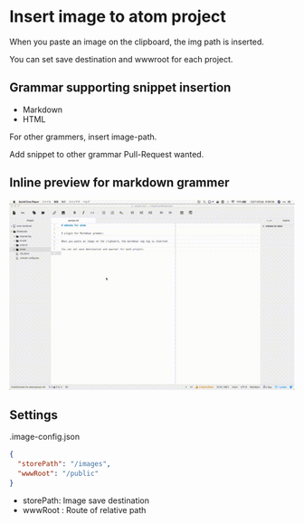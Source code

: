 # Insert image to atom project

When you paste an image on the clipboard, the img path is inserted.

You can set save destination and wwwroot for each project.

## Grammar supporting snippet insertion
- Markdown
- HTML

For other grammers, insert image-path.

Add snippet to other grammar Pull-Request wanted.

## Inline preview for markdown grammer

![](/assets/readme.gif)

## Settings

.image-config.json

```json
{
  "storePath": "/images",
  "wwwRoot": "/public"
}
```

- storePath: Image save destination
- wwwRoot  : Route of relative path
